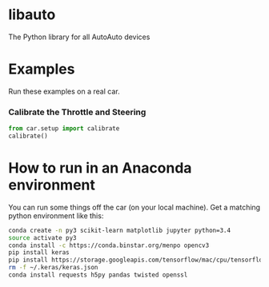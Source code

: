 # libauto

The Python library for all AutoAuto devices

# Examples

Run these examples on a real car.

### Calibrate the Throttle and Steering

```python
from car.setup import calibrate
calibrate()
```

# How to run in an Anaconda environment

You can run some things off the car (on your local machine). Get a matching python environment like this:
```bash
conda create -n py3 scikit-learn matplotlib jupyter python=3.4
source activate py3
conda install -c https://conda.binstar.org/menpo opencv3
pip install keras
pip install https://storage.googleapis.com/tensorflow/mac/cpu/tensorflow-1.0.0-py3-none-any.whl
rm -f ~/.keras/keras.json
conda install requests h5py pandas twisted openssl
```
